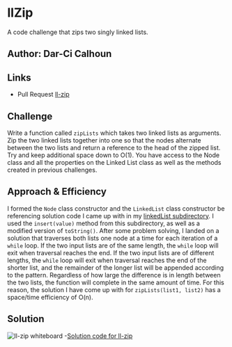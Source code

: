 # llZip

A code challenge that zips two singly linked lists.

## Author: Dar-Ci Calhoun

## Links

- Pull Request [ll-zip](https://github.com/dcalhoun286/data-structures-and-algorithms/pull/34)

<!-- Short summary or background information -->

## Challenge

Write a function called `zipLists` which takes two linked lists as arguments. Zip the two linked lists together into one so that the nodes alternate between the two lists and return a reference to the head of the zipped list. Try and keep additional space down to O(1). You have access to the Node class and all the properties on the Linked List class as well as the methods created in previous challenges.

## Approach & Efficiency
<!-- What approach did you take? Why? What is the Big O space/time for this approach? -->

I formed the `Node` class constructor and the `LinkedList` class constructor be referencing solution code I came up with in my [linkedList subdirectory](../../data-structures/linkedList). I used the `insert(value)` method from this subdirectory, as well as a modified version of `toString()`. After some problem solving, I landed on a solution that traverses both lists one node at a time for each iteration of a `while` loop. If the two input lists are of the same length, the `while` loop will exit when traversal reaches the end. If the two input lists are of different lengths, the `while` loop will exit when traversal reaches the end of the shorter list, and the remainder of the longer list will be appended according to the pattern. Regardless of how large the difference is in length between the two lists, the function will complete in the same amount of time. For this reason, the solution I have come up with for `zipLists(list1, list2)` has a space/time efficiency of O(n).

## Solution
<!-- Embedded whiteboard image -->
![ll-zip whiteboard]()
-[Solution code for ll-zip](lib/ll-zip.js)
